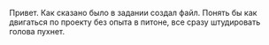 Привет. Как сказано было в задании создал файл.
Понять бы как двигаться по проекту без опыта в питоне, все сразу штудировать голова пухнет.

